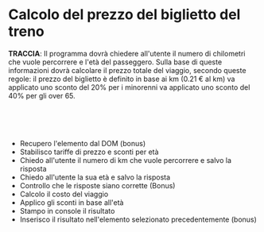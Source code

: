 # Calcolo del prezzo del biglietto del treno

**TRACCIA**: Il programma dovrà chiedere all'utente il numero di chilometri che vuole percorrere e l'età del passeggero.
Sulla base di queste informazioni dovrà calcolare il prezzo totale del viaggio, secondo queste regole:
il prezzo del biglietto è definito in base ai km (0.21 € al km)
va applicato uno sconto del 20% per i minorenni
va applicato uno sconto del 40% per gli over 65.

<br>
<br>
<br>

- Recupero l'elemento dal DOM (bonus)
- Stabilisco tariffe di prezzo e sconti per età
- Chiedo all'utente il numero di km che vuole percorrere e salvo la risposta
- Chiedo all'utente la sua età e salvo la risposta
- Controllo che le risposte siano corrette (Bonus)
- Calcolo il costo del viaggio
- Applico gli sconti in base all'età
- Stampo in console il risultato
- Inserisco il risultato nell'elemento selezionato precedentemente (bonus)
